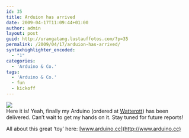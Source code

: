 ```yaml
---
id: 35
title: Arduion has arrived
date: 2009-04-17T11:09:44+01:00
author: admin
layout: post
guid: http://urangatang.lustauffotos.com/?p=35
permalink: /2009/04/17/arduion-has-arrived/
syntaxhighlighter_encoded:
  - "1"
categories:
  - 'Arduino & Co.'
tags:
  - 'Arduino & Co.'
  - fun
  - kickoff
---
```

![](http://orguz.files.wordpress.com/2007/11/arduino_extreme_480.jpg)  
Here it is! Yeah, finally my Arduino (ordered at [Watterott](http://www.watterott.com)) has been delivered. Can&#8217;t wait to get my hands on it. Stay tuned for future reports!

All about this great &#8216;toy&#8217; here: [www.arduino.cc](http://www.arduino.cc)